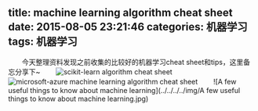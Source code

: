 title: machine learning algorithm cheat sheet
date: 2015-08-05 23:21:46
categories: 机器学习
tags: 机器学习
---

　　今天整理资料发现之前收集的比较好的机器学习cheat sheet和tips，这里备忘分享下~
　　![scikit-learn algorithm cheat sheet](../../../../img/sklearnml_map.png)
　　![microsoft-azure machine learning algorithm cheat sheet](../../../../img/machine-learning-algorithm-cheat-sheet-microsoft-azure.png)
　　![A few useful things to know about machine learning](../../../../img/A few useful things to know about machine learning.jpg)
